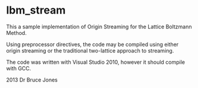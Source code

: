lbm_stream
==========

This a sample implementation of Origin Streaming for the Lattice Boltzmann Method.

Using preprocessor directives, the code may be compiled using either origin streaming or the traditional two-lattice approach to streaming.

The code was written with Visual Studio 2010, however it should compile with GCC.

2013 Dr Bruce Jones


